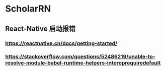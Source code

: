 # ScholarRN
## React-Native 启动报错
### https://reactnative.cn/docs/getting-started/
### https://stackoverflow.com/questions/52486219/unable-to-resolve-module-babel-runtime-helpers-interoprequiredefault
